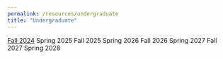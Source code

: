 ```yaml
---
permalink: /resources/undergraduate
title: "Undergraduate"
---
```


[Fall 2024](https://aarushbhattofficial.github.io/resources/undergraduate/fall2024/)
Spring 2025
Fall 2025
Spring 2026
Fall 2026
Spring 2027
Fall 2027
Spring 2028